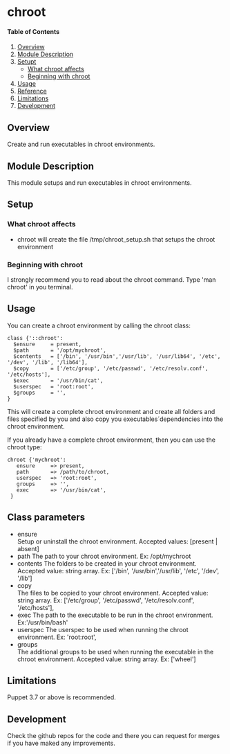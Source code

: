 # chroot

#### Table of Contents

1. [Overview](#overview)
2. [Module Description](#module-description)
3. [Setupt](#setup)
    * [What chroot affects](#what-chroot-affects)
    * [Beginning with chroot](#beginning-with-chroot)
4. [Usage](#usage)
5. [Reference](#reference)
5. [Limitations](#limitations)
6. [Development](#development)

## Overview

Create and run executables in chroot environments.

## Module Description

This module setups and run executables in chroot environments.

## Setup

### What chroot affects

* chroot will create the file /tmp/chroot_setup.sh that setups the chroot environment


### Beginning with chroot

I strongly recommend you to read about the chroot command. Type 'man chroot' in you terminal. 

## Usage

You can create a chroot environment by calling the chroot class:

    class {'::chroot': 
      $ensure     = present,
      $path       = '/opt/mychroot',
      $contents   = ['/bin', '/usr/bin','/usr/lib', '/usr/lib64', '/etc', '/dev', '/lib', '/lib64'],
      $copy       = ['/etc/group', '/etc/passwd', '/etc/resolv.conf', '/etc/hosts'],
      $exec       = '/usr/bin/cat',
      $userspec   = 'root:root',
      $groups     = '',
    }

This will create a complete chroot environment and create all folders and files specified by you and also copy you executables´dependencies into the chroot environment.

If you already have a complete chroot environment, then you can use the chroot type:

    chroot {'mychroot':
       ensure     => present,
       path       => /path/to/chroot,
       userspec   => 'root:root',
       groups     => '',
       exec       => '/usr/bin/cat',
     }

## Class parameters

  * ensure   
    Setup or uninstall the chroot environment. Accepted values: [present | absent]
  * path
    The path to your chroot environment. Ex: /opt/mychroot
  * contents 
    The folders to be created in your chroot environment. Accepted value: string array. Ex: ['/bin', '/usr/bin','/usr/lib', '/etc', '/dev', '/lib']
  * copy     
    The files to be copied to your chroot environment. Accepted value: string array. Ex: ['/etc/group', '/etc/passwd', '/etc/resolv.conf', '/etc/hosts'],
  * exec 
    The path to the executable to be run in the chroot environment. Ex:'/usr/bin/bash'
  * userspec
    The userspec to be used when running the chroot environment. Ex: 'root:root',
  * groups  
    The additional groups to be used when running the executable in the chroot environment. Accepted value: string array. Ex: ['wheel']

## Limitations

Puppet 3.7 or above is recommended. 

## Development

Check the github repos for the code and there you can request for merges if you have maked any improvements.

